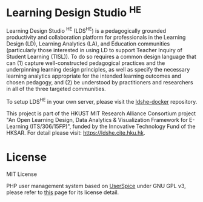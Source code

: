 Learning Design Studio <sup>HE</sup>
==========================
Learning Design Studio <sup>HE</sup> (LDS<sup>HE</sup>) is a pedagogically grounded productivity and collaboration platform for professionals in the Learning Design (LD), Learning Analytics (LA), and Education communities (particularly those interested in using LD to support Teacher Inquiry of Student Learning (TISL)). To do so requires a common design language that can (1) capture well-constructed pedagogical practices and the underpinning learning design principles, as well as specify the necessary learning analytics appropriate for the intended learning outcomes and chosen pedagogy, and (2) be understood by practitioners and researchers in all of the three targeted communities.

To setup LDS<sup>HE</sup> in your own server, please visit the [ldshe-docker](https://github.com/ldshe/ldshe-docker/) repository.

This project is part of the HKUST MIT Research Alliance Consortium project "An Open Learning Design, Data Analytics & Visualization Framework for E-Learning (ITS/306/15FP)", funded by the Innovative Technology Fund of the HKSAR. For detail please visit: https://ldshe.cite.hku.hk.

License
==========================
MIT License

PHP user management system based on [UserSpice](https://github.com/mudmin/UserSpice4) under GNU GPL v3, please refer to [this](https://github.com/mudmin/UserSpice4/blob/master/users/licenses/userspice_license.php) page for its license detail.